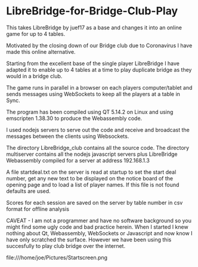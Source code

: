 # LibreBridge-for-Bridge-Club-Play
This takes LibreBridge by juef17 as a base and changes it into an online game for up to 4 tables.

Motivated by the closing down of our Bridge club due to Coronavirus I have made this online alternative.

Starting from the excellent base of the single player LibreBridge I have adapted it to enable up to 4 tables at a time
to play duplicate bridge as they would in a bridge club.

The game runs in parallel in a browser on each players computer/tablet and sends messages using WebSockets to keep all
the players at a table in Sync.

The program has been compiled using QT 5.14.2 on Linux and using emscripten 1.38.30 to produce the Webassembly code.

I used nodejs servers to serve out the code and receive and broadcast the messages between the clients using Websockets.

The directory LibreBridge_club contains all the source code.
The directory multiserver contains all the nodejs javascript servers plus LibreBridge Webassembly compiled for a server at address 192.168.1.3

A file startdeal.txt on the server is read at startup to set the start deal number, get any new text to be displayed on the notice
board of the opening page and to load a list of player names.  If this file is not found defaults are used.

Scores for each session are saved on the server by table number in csv format for offline analysis 

CAVEAT  - I am not a programmer and have no software background so you might find some ugly code and bad practice herein.
When I started I knew nothing about Qt, Webassembly, WebSockets or Javascript and now know I have only scratched the surface.
However we have been using this succesfully to play club bridge over the internet.

file:///home/joe/Pictures/Startscreen.png
